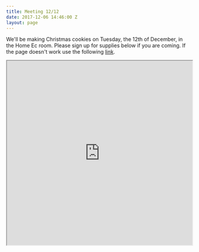```yaml
---
title: Meeting 12/12
date: 2017-12-06 14:46:00 Z
layout: page
---
```


We'll be making Christmas cookies on Tuesday, the 12th of December, in the Home Ec room. Please sign up for supplies below if you are coming. If the page doesn't work use the following [link](http://www.signupgenius.com/go/508054bafa822a1fd0-christmas).

<iframe src="http://www.signupgenius.com/go/508054bafa822a1fd0-christmas" width="100%" height="500px"></iframe>